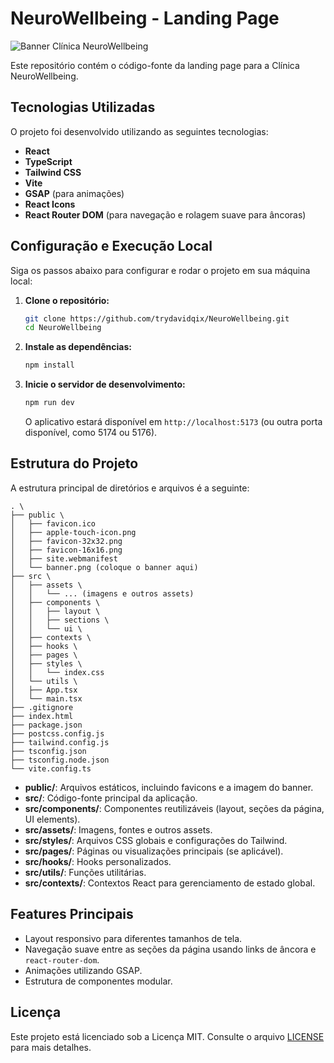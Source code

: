 # NeuroWellbeing - Landing Page

![Banner Clínica NeuroWellbeing](./public/20250528_1107_Banner%20Clínica%20NeuroWellbeing_remix_01jwb5qzscfb7vkpzq7n0reza6.png)

Este repositório contém o código-fonte da landing page para a Clínica NeuroWellbeing.

## Tecnologias Utilizadas

O projeto foi desenvolvido utilizando as seguintes tecnologias:

* **React**
* **TypeScript**
* **Tailwind CSS**
* **Vite**
* **GSAP** (para animações)
* **React Icons**
* **React Router DOM** (para navegação e rolagem suave para âncoras)

## Configuração e Execução Local

Siga os passos abaixo para configurar e rodar o projeto em sua máquina local:

1. **Clone o repositório:**

    ```bash
    git clone https://github.com/trydavidqix/NeuroWellbeing.git
    cd NeuroWellbeing
    ```

2. **Instale as dependências:**

    ```bash
    npm install
    ```

3. **Inicie o servidor de desenvolvimento:**

    ```bash
    npm run dev
    ```

    O aplicativo estará disponível em `http://localhost:5173` (ou outra porta disponível, como 5174 ou 5176).

## Estrutura do Projeto

A estrutura principal de diretórios e arquivos é a seguinte:

```tree
. \
├── public \
│   ├── favicon.ico
│   ├── apple-touch-icon.png
│   ├── favicon-32x32.png
│   ├── favicon-16x16.png
│   ├── site.webmanifest
│   └── banner.png (coloque o banner aqui)
├── src \
│   ├── assets \
│   │   └── ... (imagens e outros assets)
│   ├── components \
│   │   ├── layout \
│   │   ├── sections \
│   │   └── ui \
│   ├── contexts \
│   ├── hooks \
│   ├── pages \
│   ├── styles \
│   │   └── index.css
│   └── utils \
│   ├── App.tsx
│   └── main.tsx
├── .gitignore
├── index.html
├── package.json
├── postcss.config.js
├── tailwind.config.js
├── tsconfig.json
├── tsconfig.node.json
└── vite.config.ts
```

* **public/**: Arquivos estáticos, incluindo favicons e a imagem do banner.
* **src/**: Código-fonte principal da aplicação.
* **src/components/**: Componentes reutilizáveis (layout, seções da página, UI elements).
* **src/assets/**: Imagens, fontes e outros assets.
* **src/styles/**: Arquivos CSS globais e configurações do Tailwind.
* **src/pages/**: Páginas ou visualizações principais (se aplicável).
* **src/hooks/**: Hooks personalizados.
* **src/utils/**: Funções utilitárias.
* **src/contexts/**: Contextos React para gerenciamento de estado global.

## Features Principais

* Layout responsivo para diferentes tamanhos de tela.
* Navegação suave entre as seções da página usando links de âncora e `react-router-dom`.
* Animações utilizando GSAP.
* Estrutura de componentes modular.

## Licença

Este projeto está licenciado sob a Licença MIT. Consulte o arquivo [LICENSE](LICENSE) para mais detalhes.
